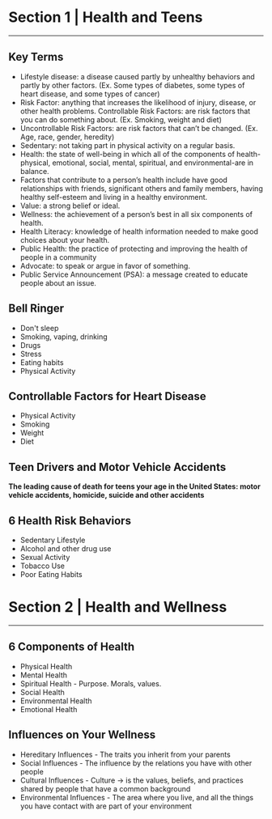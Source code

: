 
# Section 1 | Health and Teens
---

## Key Terms

- Lifestyle disease: a disease caused partly by unhealthy behaviors and partly by other factors. (Ex. Some types of diabetes, some types of heart disease, and some types of cancer)
- Risk Factor: anything that increases the likelihood of injury, disease, or other health problems. Controllable Risk Factors: are risk factors that you can do something about. (Ex. Smoking, weight and diet)
- Uncontrollable Risk Factors: are risk factors that can’t be changed. (Ex. Age, race, gender, heredity)
- Sedentary: not taking part in physical activity on a regular basis.
- Health: the state of well-being in which all of the components of health-physical, emotional, social, mental, spiritual, and environmental-are in balance.
- Factors that contribute to a person’s health include have good relationships with friends, significant others and family members, having healthy self-esteem and living in a healthy environment.
- Value: a strong belief or ideal.
- Wellness: the achievement of a person’s best in all six components of health.
- Health Literacy: knowledge of health information needed to make good choices about your health.
- Public Health: the practice of protecting and improving the health of people in a community
- Advocate: to speak or argue in favor of something.
- Public Service Announcement (PSA): a message created to educate people about an issue.

## Bell Ringer
- Don't sleep
- Smoking, vaping, drinking
- Drugs
- Stress
- Eating habits
- Physical Activity

## Controllable Factors for Heart Disease
- Physical Activity
- Smoking
- Weight
- Diet

## Teen Drivers and Motor Vehicle Accidents
**The leading cause of death for teens your age in the United States: motor vehicle accidents, homicide, suicide and other accidents**

## 6 Health Risk Behaviors
- Sedentary Lifestyle
- Alcohol and other drug use
- Sexual Activity
- Tobacco Use
- Poor Eating Habits

# Section 2 | Health and Wellness
---

## 6 Components of Health
- Physical Health
- Mental Health
- Spiritual Health - Purpose. Morals, values.
- Social Health
- Environmental Health
- Emotional Health
## Influences on Your Wellness
- Hereditary Influences - The traits you inherit from your parents
- Social Influences - The influence by the relations you have with other people
- Cultural Influences - Culture -> is the values, beliefs, and practices shared by people that have a common background
- Environmental Influences - The area where you live, and all the things you have contact with are part of your environment